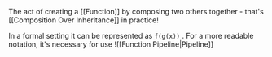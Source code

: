 The act of creating a [[Function]] by composing two others together - that's [[Composition Over Inheritance]] in practice!

In a formal setting it can be represented as `f(g(x))` . For a more readable notation, it's necessary for use ![[Function Pipeline|Pipeline]]